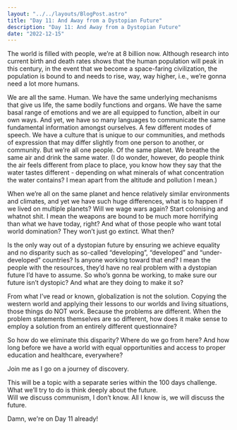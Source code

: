 ```yaml
---
layout: "../../layouts/BlogPost.astro"
title: "Day 11: And Away from a Dystopian Future"
description: "Day 11: And Away from a Dystopian Future"
date: "2022-12-15"
---
```


The world is filled with people, we’re at 8 billion now. Although research into current birth and death rates shows that the human population will peak in this century, in the event that we become a space-faring civilization, the population is bound to and needs to rise, way, way higher, i.e., we’re gonna need a lot more humans.

We are all the same. Human. We have the same underlying mechanisms that give us life, the same bodily functions and organs. We have the same basal range of emotions and we are all equipped to function, albeit in our own ways. And yet, we have so many languages to communicate the same fundamental information amongst ourselves. A few different modes of speech. We have a culture that is unique to our communities, and methods of expression that may differ slightly from one person to another, or community. But we’re all one people. Of the same planet. We breathe the same air and drink the same water. (I do wonder, however, do people think the air feels different from place to place, you know how they say that the water tastes different - depending on what minerals of what concentration the water contains? I mean apart from the altitude and pollution I mean.)

When we’re all on the same planet and hence relatively similar environments and climates, and yet we have such huge differences, what is to happen if we lived on multiple planets? Will we wage wars again? Start colonising and whatnot shit. I mean the weapons are bound to be much more horrifying than what we have today, right? And what of those people who want total world domination? They won’t just go extinct. What then?

Is the only way out of a dystopian future by ensuring we achieve equality and no disparity such as so-called “developing”, “developed” and “under-developed” countries? Is anyone working toward that end? I mean the people with the resources, they’d have no real problem with a dystopian future I’d have to assume. So who’s gonna be working, to make sure our future isn’t dystopic? And what are they doing to make it so?

From what I’ve read or known, globalization is not the solution. Copying the western world and applying their lessons to our worlds and living situations, those things do NOT work. Because the problems are different. When the problem statements themselves are so different, how does it make sense to employ a solution from an entirely different questionnaire?

So how do we eliminate this disparity? Where do we go from here? And how long before we have a world with equal opportunities and access to proper education and healthcare, everywhere?

Join me as I go on a journey of discovery.

This will be a topic with a separate series within the 100 days challenge. What we’ll try to do is think deeply about the future.  
Will we discuss communism, I don’t know. All I know is, we will discuss the future.

Damn, we're on Day 11 already!

